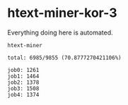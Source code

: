 # htext-miner-kor-3

Everything doing here is automated.

```
htext-miner

total: 6985/9855 (70.8777270421106%)

job0: 1261
job1: 1464
job2: 1378
job3: 1508
job4: 1374
```
